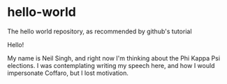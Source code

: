 # hello-world
The hello world repository, as recommended by github's tutorial

Hello!

My name is Neil Singh, and right now I'm thinking about the Phi Kappa Psi elections.
I was contemplating writing my speech here, and how I would impersonate Coffaro,
but I lost motivation.
